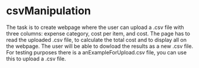 # csvManipulation
The task is to create webpage where the user can upload a .csv file with three columns: expense category, cost per item, and cost. 
The page has to read the uploaded .csv file, to calculate the total cost and to display all on the webpage. 
The user will be able to dowload the results as a new .csv file. 
For testing purposes there is a anExampleForUpload.csv file, you can use this to upload a .csv file.

